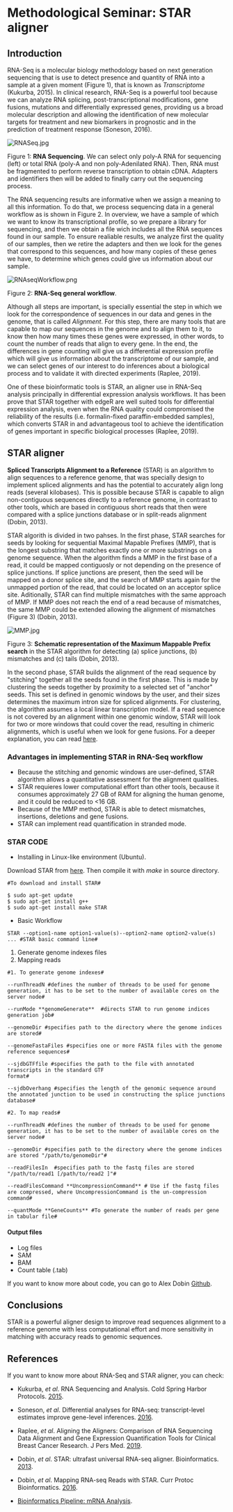 # Methodological Seminar: STAR aligner

## Introduction

RNA-Seq is a molecular biology methodology based on next generation sequencing that is use to detect presence and quantity of RNA into a sample at a given moment (Figure 1), that is known as *Transcriptome* (Kukurba, 2015). In clinical research, RNA-Seq is a powerful tool because we can analyze RNA splicing, post-transcriptional modifications, gene fusions, mutations and differentially expressed genes, providing us a broad molecular description and  allowing the identification of new molecular targets for treatment and new biomarkers in prognostic and in the prediction of treatment response (Soneson, 2016).

![RNASeq.jpg](https://github.com/LauraMCE/lncRNA_BC/blob/master/STB/RNASeq.jpg)

Figure 1: **RNA Sequencing**. We can select only poly-A RNA for sequencing (left) or total RNA (poly-A and non poly-Adenilated RNA). Then, RNA must be fragmented to perform reverse transcription to obtain cDNA. Adapters and identifiers then will be added to finally carry out the sequencing process.

The RNA sequencing results are informative when we assign a meaning to all this information. To do that, we process sequencing data in a general workflow as is shown in Figure 2. In overview, we have a sample of which we want to know its transcriptional profile, so we prepare a library for sequencing, and then we obtain a file wich includes all the RNA sequences found in our sample. To ensure realiable results, we analyze first the quality of our samples, then we retire the adapters and then we look for the genes that correspond to this sequences, and how many copies of these genes we have, to determine which genes could give us information about our sample.



![RNAseqWorkflow.png](https://github.com/LauraMCE/lncRNA_BC/blob/master/STB/RNAseqWorkflow.png)



Figure 2: **RNA-Seq general workflow**.

Although all steps are important, is specially essential the step in which we look for the correspondence of sequences in our data and genes in the genome, that is called *Alignment*. For this step, there are many tools that are capable to map our sequences in the genome and to align them to it, to know then how many times these genes were expressed, in other words, to count the number of reads that align to every gene. In the end, the differences in gene counting will give us a differential expression profile which will give us information about the transcriptome of our sample, and we can select genes of our interest to do inferences about a biological process and to validate it with directed experiments (Raplee, 2019).

One of these bioinformatic tools is STAR, an aligner use in RNA-Seq analysis principally in differential expression analysis workflows.  It has been prove that STAR together with edgeR are well suited tools for differential expression analysis, even when the RNA quality could compromised the reliability of the results (i.e. formalin-fixed paraffin-embedded samples), which converts STAR in and advantageous tool to achieve the identification of genes important in specific biological processes (Raplee, 2019).



## STAR aligner

**Spliced Transcripts Alignment to a Reference** (STAR) is an algorithm to align sequences to a reference genome, that was specially design to implement spliced alignments and has the potential to accurately align long reads (several kilobases). This is possible because STAR is capable to align non-contiguous sequences directly to a reference genome, in contrast to other tools, which are based in contiguous short reads that then were compared with a splice junctions database or in split-reads alignment (Dobin, 2013).

STAR algorith is divided in two pahses. In the first phase, STAR searches for seeds by looking for sequential Maximal Mapable Prefixes (MMP), that is the longest substring that matches exactly one or more substrings on a genome sequence. When the algorithm finds a MMP in the first base of a read, it could be mapped contiguosly or not depending on the presence of splice junctions. If splice junctions are present, then the seed will be mapped on a donor splice site, and the search of MMP starts again for the unmapped portion of the read, that could be located on an acceptor splice site.  Aditionally, STAR can find multiple mismatches with the same approach of MMP. If MMP does not reach the end of a read because of mismatches, the same MMP could be extended allowing the alignment of mismatches (Figure 3) (Dobin, 2013). 



![MMP.jpg](https://github.com/LauraMCE/lncRNA_BC/blob/master/STB/MMP.jpg)

Figure 3: **Schematic representation of the Maximum Mappable Prefix**
**search** in the STAR algorithm for detecting (a) splice junctions, (b) mismatches
and (c) tails (Dobin, 2013).

In the second phase, STAR builds the alignment of the read sequence by "stitching" together all the seeds found in the first phase. This is made by clustering the seeds together by proximity to a selected set of "anchor" seeds. This set is defined in genomic windows by the user, and their sizes determines the maximum intron size for spliced alignments. For clustering, the algorithm assumes a local linear transcription model. If a read sequence is not covered by an alignment within one genomic window, STAR will look for two or more windows that could cover the read, resulting in chimeric alignments, which is useful when we look for gene fusions. For a deeper explanation, you can read [here]( https://hbctraining.github.io/Intro-to-rnaseq-hpc-O2/lessons/03_alignment.html ).



### Advantages in implementing STAR in RNA-Seq workflow



- Because the stitching and genomic windows are user-defined, STAR algorithm allows a quantitative assessment for the alignment qualities.
- STAR requieres lower computational effort than other tools, because it consumes approximately 27 GB of RAM for aligning the human genome, and it could be reduced to <16 GB.
- Because of the MMP method, STAR is able to detect mismatches, insertions, deletions and gene fusions.
- STAR can implement read quantification in stranded mode.



### STAR CODE

- Installing in Linux-like environment (Ubuntu).

Download STAR from [here](https://github.com/alexdobin/STAR). Then compile it with *make* in source directory.

```
#To download and install STAR#

$ sudo apt-get update
$ sudo apt-get install g++
$ sudo apt-get install make STAR

```

- Basic Workflow 

`STAR --option1-name option1-value(s)--option2-name option2-value(s) ... #STAR basic command line#`
  1. Generate genome indexes files
  2. Mapping reads

```
#1. To generate genome indexes#

--runThreadN #defines the number of threads to be used for genome generation, it has to be set to the number of available cores on the server node#

--runMode **genomeGenerate**  #directs STAR to run genome indices generation job#

--genomeDir #specifies path to the directory where the genome indices are stored#

--genomeFastaFiles #specifies one or more FASTA files with the genome reference sequences#

--sjdbGTFfile #specifies the path to the file with annotated transcripts in the standard GTF
format#

--sjdbOverhang #specifies the length of the genomic sequence around the annotated junction to be used in constructing the splice junctions database#

#2. To map reads#

--runThreadN #defines the number of threads to be used for genome generation, it has to be set to the number of available cores on the server node#

--genomeDir #specifies path to the directory where the genome indices are stored "/path/to/genomeDir"#

--readFilesIn  #specifies path to the fastq files are stored "/path/to/read1 [/path/to/read2 ]"#

--readFilesCommand **UncompressionCommand** # Use if the fastq files are compressed, where UncompressionCommand is the un-compression command#

--quantMode **GeneCounts** #To generate the number of reads per gene in tabular file#

```

#### Output files

- Log files
- SAM
- BAM
- Count table (.tab)

If you want to know more about code, you can go to Alex Dobin [Github]( https://github.com/alexdobin/STAR ). 

## Conclusions

STAR is a powerful aligner design to improve read sequences alignment to a reference genome with less computational effort and more sensitivity in matching with accuracy reads to genomic sequences.

## References

If you want to know more about RNA-Seq and STAR aligner, you can check:



- Kukurba, *et al*. RNA Sequencing and Analysis. Cold Spring Harbor Protocols. [2015]( http://cshprotocols.cshlp.org/content/2015/11/pdb.top084970.abstract ).

- Soneson, *et al*. Differential analyses for RNA-seq: transcript-level estimates improve gene-level inferences. [2016](https://www.ncbi.nlm.nih.gov/pmc/articles/PMC4712774/).
- Raplee, *et al*. Aligning the Aligners: Comparison of RNA Sequencing Data Alignment and Gene Expression Quantification Tools for Clinical Breast Cancer Research. J Pers Med. [2019]( https://www.ncbi.nlm.nih.gov/pubmed/30987214 ).
- Dobin, *et al*. STAR: ultrafast universal RNA-seq aligner. Bioinformatics. [2013]( https://academic.oup.com/bioinformatics/article/29/1/15/272537 ).
- Dobin, *et al*. Mapping RNA-seq Reads with STAR. Curr Protoc Bioinformatics. [2016]( https://www.ncbi.nlm.nih.gov/pmc/articles/PMC4631051/ ).
- [Bioinformatics Pipeline: mRNA Analysis]( https://docs.gdc.cancer.gov/Data/Bioinformatics_Pipelines/Expression_mRNA_Pipeline/ ).
